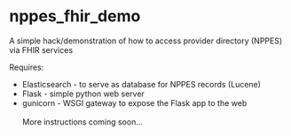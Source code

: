 # nppes_fhir_demo
A simple hack/demonstration of how to access provider directory (NPPES) via FHIR services

Requires:
- Elasticsearch - to serve as database for NPPES records (Lucene)
- Flask - simple python web server
- gunicorn - WSGI gateway to expose the Flask app to the web
<br><br>
More instructions coming soon...
  
